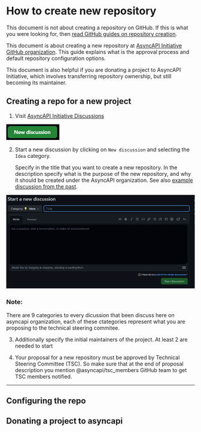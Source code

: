 # How to create new repository

This document is not about creating a repository on GitHub. If this is what you were looking for, then [read GitHub guides on repository creation](https://docs.github.com/en/get-started/quickstart/create-a-repo).

This document is about creating a new repository at [AsyncAPI Initiative GitHub organization](https://github.com/asyncapi). This guide explains what is the approval process and default repository configuration options.

This document is also helpful if you are donating a project to AsyncAPI Initiative, which involves transferring repository ownership, but still becoming its maintainer.

## Creating a repo for a new project

1. Visit [AsyncAPI Initiative Discussions](https://github.com/orgs/asyncapi/discussions)

![alt text](../assets/image-for-docs/discussion.PNG "New Disccusion on Github")

2. Start a new discussion by clicking on `New discussion` and selecting the `Idea` category.

    Specify in the title that you want to create a new repository. In the description specify what is the purpose of the new repository, and why it should be created under the AsyncAPI organization. See also [example discussion from the past](https://github.com/orgs/asyncapi/discussions/300).


![alt text](../assets/image-for-docs/Github-discussion.jpg "Start a new discussion")

### Note: 
There are 9 categories to every dicussion that been discuss here on asyncapi organization, each of these ctategories represent what you are proposing to the technical steering commitee.

3. Additionally specify the initial maintainers of the project. At least 2 are needed to start

4. Your proposal for a new repository must be approved by Technical Steering Committee (TSC). So make sure that at the end of proposal description you mention @asyncapi/tsc_members GitHub team to get TSC members notified.





-----------------------------



## Configuring the repo

## Donating a project to asyncapi
